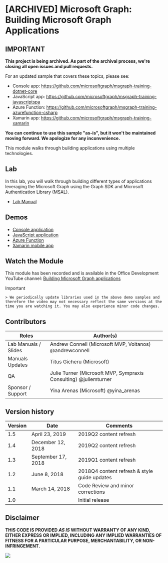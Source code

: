 # [ARCHIVED] Microsoft Graph: Building Microsoft Graph Applications

## IMPORTANT

**This project is being archived. As part of the archival process, we're closing all open issues and pull requests.**

For an updated sample that covers these topics, please see:

- Console app: https://github.com/microsoftgraph/msgraph-training-dotnet-core
- JavaScript app: https://github.com/microsoftgraph/msgraph-training-javascriptspa
- Azure Function: https://github.com/microsoftgraph/msgraph-training-azurefunction-csharp
- Xamarin app: https://github.com/microsoftgraph/msgraph-training-xamarin

**You can continue to use this sample "as-is", but it won't be maintained moving forward. We apologize for any inconvenience.**

This module walks through building applications using multiple technologies.

## Lab

In this lab, you will walk through building different types of applications leveraging the Microsoft Graph using the Graph SDK and Microsoft Authentication Library (MSAL).

- [Lab Manual](./Lab.md)

## Demos

- [Console application](./Demos/01-console-application)
- [JavaScript application](./Demos/02-angular-connect-rest)
- [Azure Function](./Demos/03-azure-function)
- [Xamarin mobile app](./Demos/04-xamarin-application)

## Watch the Module

This module has been recorded and is available in the Office Development YouTube channel: [Building Microsoft Graph applications](https://www.youtube.com/watch?v=nLq9jXpWAgk) 
   > [!IMPORTANT]
    > We periodically update libraries used in the above demo samples and therefore the video may not necessary reflect the same versions at the time you are watching it. You may also experience minor code changes.
## Contributors

|        Roles         |                            Author(s)                             |
| -------------------- | ---------------------------------------------------------------- |
| Lab Manuals / Slides | Andrew Connell (Microsoft MVP, Voitanos) @andrewconnell          |
| Manuals Updates      | Titus Gicheru (Microsoft)                                        |
| QA                   | Julie Turner (Microsoft MVP, Sympraxis Consulting) @juliemturner |
| Sponsor / Support    | Yina Arenas (Microsoft) @yina_arenas                             |

## Version history

| Version |        Date        |                   Comments                   |
| ------- | ------------------ | -------------------------------------------- |
| 1.5     | April 23, 2019     | 2019Q2 content refresh                       |
| 1.4     | December 12, 2018  | 2019Q2 content refresh                       |
| 1.3     | September 17, 2018 | 2019Q1 content refresh                       |
| 1.2     | June 8, 2018       | 2018Q4 content refresh & style guide updates |
| 1.1     | March 14, 2018     | Code Review and minor corrections            |
| 1.0     |                    | Initial release                              |

## Disclaimer

**THIS CODE IS PROVIDED *AS IS* WITHOUT WARRANTY OF ANY KIND, EITHER EXPRESS OR IMPLIED, INCLUDING ANY IMPLIED WARRANTIES OF FITNESS FOR A PARTICULAR PURPOSE, MERCHANTABILITY, OR NON-INFRINGEMENT.**

<img src="https://telemetry.sharepointpnp.com/msgraph-training-buildingapps" />

